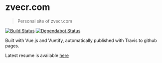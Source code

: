 # zvecr.com

> Personal site of zvecr.com

[![Build Status](https://travis-ci.org/zvecr/zvecr.github.io.svg?branch=develop)](https://travis-ci.org/zvecr/zvecr.github.io)
[![Dependabot Status](https://api.dependabot.com/badges/status?host=github&repo=zvecr/zvecr.github.io)](https://dependabot.com)

Built with Vue.js and Vuetify, automatically published with Travis to github pages.

Latest resume is available [here](public/resume.pdf)
